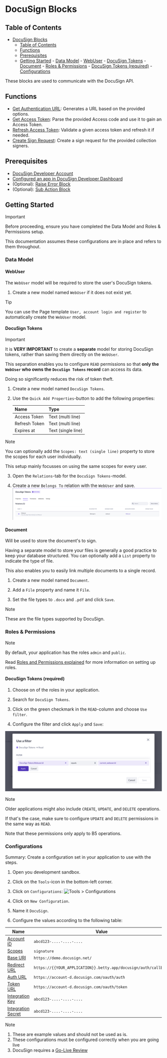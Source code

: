 # DocuSign Blocks

## Table of Contents

<!--toc:start-->

- [DocuSign Blocks](#docusign-blocks)
  - [Table of Contents](#table-of-contents)
  - [Functions](#functions)
  - [Prerequisites](#prerequisites)
  - [Getting Started](#getting-started) - [Data Model](#data-model) - [WebUser](#webuser) - [DocuSign Tokens](#docusign-tokens) - [Document](#document) - [Roles & Permissions](#roles-permissions) - [DocuSign Tokens (required)](#docusign-tokens-required) - [Configurations](#configurations)
  <!--toc:end-->

These blocks are used to communicate with the DocuSign API.

## Functions

- [Get Authentication URL](./functions/docusign-get-authentication-url/readme.md): Generates a URL based on the provided options.
- [Get Access Token](./functions/docusign-get-access-token/readme.md): Parse the provided Access code and use it to gain an Access Token.
- [Refresh Access Token](./functions/docusign-refresh-access-token/readme.md): Validate a given access token and refresh it if needed.
- [Create Sign Request](./functions/docusign-create-sign-request/readme.md): Create a sign request for the provided collection signers.

## Prerequisites

- [DocuSign Developer Account](https://developers.docusign.com/)
- [Configured an app in DocuSign Developer Dashboard](https://support.docusign.com/s/document-item?language=en_US&bundleId=pik1583277475390&topicId=pmp1583277397015.html&_LANG=enus)
- (Optional): [Raise Error Block](https://my.bettyblocks.com/block-store/ed82e4de-9248-4bb7-8791-d2cad09369b2)
- (Optional): [Sub Action Block](https://my.bettyblocks.com/block-store/a390d91f-f284-4134-b854-38312e8297ff)

## Getting Started

> [!IMPORTANT]
> Before proceeding, ensure you have completed the Data Model and Roles & Permissions setup.
>
> This documentation assumes these configurations are in place and refers to them throughout.

### Data Model

#### WebUser

The `WebUser` model will be required to store the user's DocuSign tokens.

1. Create a new model named `WebUser` if it does not exist yet.

> [!TIP]
> You can use the Page template `User, account login and register` to automatically create the `WebUser` model.

#### DocuSign Tokens

> [!IMPORTANT]
> It is **VERY IMPORTANT** to create a **separate** model for storing DocuSign tokens, rather than saving them directly on the `WebUser`.
>
> This separation enables you to configure `READ` permissions so that **only the `WebUser` who owns the `DocuSign Tokens` record** can access its data.
>
> Doing so significantly reduces the risk of token theft.

1. Create a new model named `DocuSign Tokens`.

2. Use the `Quick Add Properties`-button to add the following properties:

   | Name          | Type               |
   | ------------- | ------------------ |
   | Access Token  | Text (multi line)  |
   | Refresh Token | Text (multi line)  |
   | Expires at    | Text (single line) |

> [!NOTE]
> You can optionally add the `Scopes: text (single line)` property to store the scopes for each user individually.
>
> This setup mainly focusses on using the same scopes for every user.

3. Open the `Relations`-tab for the `DocuSign Tokens`-model.

4. Create a new `Belongs To` relation with the `WebUser` and save.
   ![DocuSign Tokens > belongs to > WebUser](./public/docusign_tokens_belong_to_webuser.jpg)

#### Document

Will be used to store the document's to sign.

Having a separate model to store your files is generally a good practice to keep your database structured.
You can optionally add a `List` property to indicate the type of file.

This also enables you to easily link multiple documents to a single record.

1. Create a new model named `Document`.

2. Add a `File` property and name it `File`.

3. Set the file types to `.docx` and `.pdf` and click `Save`.

> [!NOTE]
> These are the file types supported by DocuSign.

### Roles & Permissions

> [!NOTE]
> By default, your application has the roles `admin` and `public`.
>
> Read [Roles and Permissions explained](https://docs.bettyblocks.com/roles-and-permissions-explained) for more information on setting up roles.

#### DocuSign Tokens (required)

1. Choose on of the roles in your application.

2. Search for `DocuSign Tokens`.

3. Click on the green checkmark in the `READ`-column and choose `Use filter`.

4. Configure the filter and click `Apply` and `Save`:

![DocuSign Tokens - Read Permission](./public/docusign_tokens_read_permission.jpg)

> [!NOTE]
> Older applications might also include `CREATE`, `UPDATE`, and `DELETE` operations.
>
> If that's the case, make sure to configure `UPDATE` and `DELETE` permissions in the same way as `READ`.
>
> Note that these permissions only apply to B5 operations.

### Configurations

Summary: Create a configuration set in your application to use with the steps.

1. Open you development sandbox.

2. Click on the `Tools`-icon in the bottom-left corner.

3. Click on `Configurations`:
   ![Tools > Configurations](path)

4. Click on `New Configuration`.

5. Name it `DocuSign`.

6. Configure the values according to the following table:

| Name                                                                                        | Value                                                           |
| ------------------------------------------------------------------------------------------- | --------------------------------------------------------------- |
| [Account ID](https://apps-d.docusign.com/admin/apps-and-keys)                               | `abcd123-....-....-....`                                        |
| [Scopes](https://developers.docusign.com/platform/auth/reference/scopes/)                   | `signature`                                                     |
| [Base URI](https://developers.docusign.com/platform/api-endpoint-base-paths/)               | `https://demo.docusign.net/`                                    |
| [Redirect URL](https://apps-d.docusign.com/admin/apps-and-keys)                             | `https://{{YOUR_APPLICATION}}.betty.app/docusign/auth/callback` |
| [Auth URL](https://developers.docusign.com/platform/auth/confidential-authcode-get-token/)  | `https://account-d.docusign.com/oauth/auth`                     |
| [Token URL](https://developers.docusign.com/platform/auth/confidential-authcode-get-token/) | `https://account-d.docusign.com/oauth/token`                    |
| [Integration Key](https://apps-d.docusign.com/admin/apps-and-keys)                          | `abcd123-....-....-....`                                        |
| [Integration Secret](https://apps-d.docusign.com/admin/apps-and-keys)                       | `abcd123-....-....-....`                                        |

> [!NOTE]
>
> 1. These are example values and should not be used as is.
> 2. These configurations must be configured correctly when you are going live
> 3. DocuSign requires a [Go-Live Review](https://developers.docusign.com/platform/go-live/)
